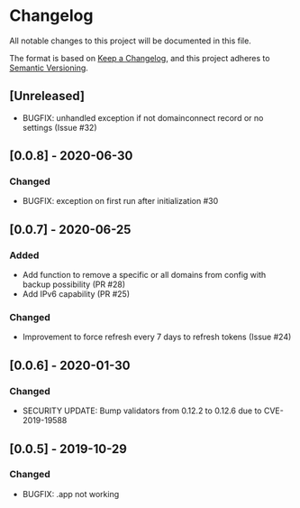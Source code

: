 # Changelog
All notable changes to this project will be documented in this file.

The format is based on [Keep a Changelog](https://keepachangelog.com/en/1.0.0/),
and this project adheres to [Semantic Versioning](https://semver.org/spec/v2.0.0.html).

## [Unreleased]
- BUGFIX: unhandled exception if not domainconnect record or no settings (Issue #32)

## [0.0.8] - 2020-06-30

### Changed
- BUGFIX: exception on first run after initialization #30

## [0.0.7] - 2020-06-25

### Added
- Add function to remove a specific or all domains from config with backup possibility (PR #28)
- Add IPv6 capability (PR #25)

### Changed
- Improvement to force refresh every 7 days to refresh tokens (Issue #24)

## [0.0.6] - 2020-01-30

### Changed
- SECURITY UPDATE: Bump validators from 0.12.2 to 0.12.6 due to CVE-2019-19588

## [0.0.5] - 2019-10-29

### Changed
- BUGFIX: .app not working


